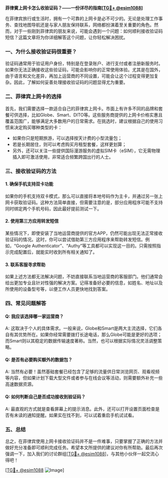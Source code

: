 **菲律賓上网卡怎么收验证码？——一份详尽的指南[[TG💪+ @esim1088](https://t.me/s/esim1088)]**

在菲律宾旅行或生活时，拥有一个可靠的上网卡是必不可少的。无论是处理工作事务、查找地图导航还是与家人朋友保持联系，网络都扮演着至关重要的角色。然而，对于一些刚到菲律宾的朋友来说，可能会遇到一个问题：如何顺利接收验证码短信？这篇文章将为你详细解答这个问题，让你轻松解决困扰。

### 一、为什么接收验证码很重要？

验证码通常用于验证用户身份，特别是在登录账户、进行支付或者注册新服务时。如果你无法正确接收这些验证码，可能会影响你的正常使用体验。尤其是在国外，由于语言和文化差异，再加上运营商的不同设置，可能会让这个过程变得更加复杂。因此，了解如何妥善处理接收验证码的问题显得尤为重要。

### 二、菲律宾上网卡的选择

首先，我们需要选择一款适合自己的菲律宾上网卡。市面上有许多不同的品牌和套餐可供选择，比如Globe、Smart、DITO等。这些服务商提供的上网卡价格实惠且覆盖范围广，能够满足大多数用户的日常需求。在挑选时，建议根据自己的使用习惯来决定购买哪种类型的卡：

- 如果你只是短期旅游，可以选择按天计费的小型流量包；
- 若是长期居住，则可以考虑购买月租型套餐，这样更划算；
- 另外，还可以关注一些提供国际漫游服务的虚拟SIM卡（eSIM），它无需物理插入即可激活使用，非常适合频繁跨国出行的人士。

### 三、接收验证码的方法

#### 1. 确保手机支持双卡功能
如果你的手机支持双卡模式，那么可以直接将本地号码作为主卡，并通过另一张上网卡获取验证码。这种方法简单直接，但需要注意的是，部分应用程序可能不支持同时绑定两个手机号码，因此最好提前测试一下。

#### 2. 使用第三方应用转发短信
某些情况下，即使安装了当地运营商提供的官方APP，仍然可能出现无法正常接收验证码的情况。这时，你可以尝试借助第三方应用程序来帮助转发短信。例如，“Google Authenticator”、“Authy”等工具都可以实现这一目的。只需按照指示完成配置后，就能实时收到所有相关通知了。

#### 3. 联系客服寻求帮助
如果上述方法都无法解决问题，不妨直接联系当地运营商的客服部门。他们通常会给出更加专业且针对性强的解决方案。记得准备好必要的信息，如姓名、地址以及所使用的设备型号等，以便工作人员更快地找到答案。

### 四、常见问题解答

#### Q: 我应该选择哪一家运营商？
A: 这取决于个人的具体需求。一般来说，Globe和Smart是两大主流选择，它们各自有其优势所在。如果你经常需要拨打长途电话，那么Globe可能是更好的选项；而Smart则以其稳定的数据传输速度著称。当然，也可以根据实际情况灵活调整策略。

#### Q: 是否有必要购买额外的数据包？
A: 当然有必要！虽然基础套餐已经包含了足够的流量供日常浏览网页、观看视频等内容，但如果计划下载大型文件或者参与在线会议等活动，则需要额外补充一些高速数据资源。

#### Q: 如何判断自己是否成功接收到验证码？
A: 最直观的方式就是查看屏幕上的提示消息。此外，还可以打开设置页面检查是否有未读的通知提醒。如果实在找不到，可以试着重启手机试试看。

### 五、总结

总之，在菲律宾使用上网卡接收验证码并不是一件难事，只要掌握了正确的方法并做好充分准备即可顺利完成任务。希望本文所提供的建议对你有所帮助。最后再次强调一下，加入我们的讨论群组[[TG💪+ @esim1088](https://t.me/s/esim1088)]，与其他小伙伴一起交流心得吧！

[[TG💪+ @esim1088](https://t.me/s/esim1088) ![Image](https://i.postimg.cc/4NQfJmqS/Snipaste-2025-05-13-00-14-12.png)]